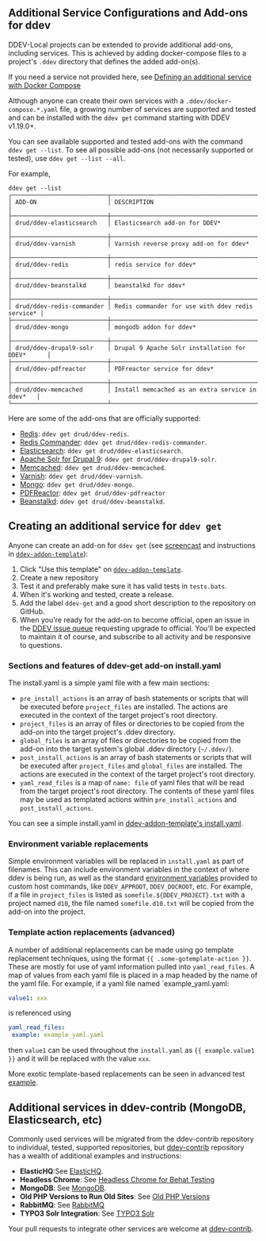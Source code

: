 ## Additional Service Configurations and Add-ons for ddev

DDEV-Local projects can be extended to provide additional add-ons, including services. This is achieved by adding docker-compose files to a project's `.ddev` directory that defines the added add-on(s).

If you need a service not provided here, see [Defining an additional service with Docker Compose](custom-compose-files.md)

Although anyone can create their own services with a `.ddev/docker-compose.*.yaml` file, a growing number of services are supported and tested and can be installed with the `ddev get` command starting with DDEV v1.19.0+.

You can see available supported and tested add-ons with the command `ddev get --list`. To see all possible add-ons (not necessarily supported or tested), use `ddev get --list --all`.

For example,

```
ddev get --list
┌───────────────────────────┬──────────────────────────────────────────────────┐
│ ADD-ON                    │ DESCRIPTION                                      │
├───────────────────────────┼──────────────────────────────────────────────────┤
│ drud/ddev-elasticsearch   │ Elasticsearch add-on for DDEV*                   │
├───────────────────────────┼──────────────────────────────────────────────────┤
│ drud/ddev-varnish         │ Varnish reverse proxy add-on for ddev*           │
├───────────────────────────┼──────────────────────────────────────────────────┤
│ drud/ddev-redis           │ redis service for ddev*                          │
├───────────────────────────┼──────────────────────────────────────────────────┤
│ drud/ddev-beanstalkd      │ beanstalkd for ddev*                             │
├───────────────────────────┼──────────────────────────────────────────────────┤
│ drud/ddev-redis-commander │ Redis commander for use with ddev redis service* │
├───────────────────────────┼──────────────────────────────────────────────────┤
│ drud/ddev-mongo           │ mongodb addon for ddev*                          │
├───────────────────────────┼──────────────────────────────────────────────────┤
│ drud/ddev-drupal9-solr    │ Drupal 9 Apache Solr installation for DDEV*      │
├───────────────────────────┼──────────────────────────────────────────────────┤
│ drud/ddev-pdfreactor      │ PDFreactor service for ddev*                     │
├───────────────────────────┼──────────────────────────────────────────────────┤
│ drud/ddev-memcached       │ Install memcached as an extra service in ddev*   │
└───────────────────────────┴──────────────────────────────────────────────────┘
```

Here are some of the add-ons that are officially supported:

* [Redis](https://github.com/drud/ddev-redis): `ddev get drud/ddev-redis`.
* [Redis Commander](https://github.com/drud/ddev-redis-commander): `ddev get drud/ddev-redis-commander`.
* [Elasticsearch](https://github.com/drud/ddev-elasticsearch): `ddev get drud/ddev-elasticsearch`.
* [Apache Solr for Drupal 9](https://github.com/drud/ddev-drupal9-solr): `ddev get drud/ddev-drupal9-solr`.
* [Memcached](https://github.com/drud/ddev-memcached): `ddev get drud/ddev-memcached`.
* [Varnish](https://github.com/drud/ddev-varnish): `ddev get drud/ddev-varnish`.
* [Mongo](https://github.com/drud/ddev-mongo): `ddev get drud/ddev-mongo`.
* [PDFReactor](https://github.com/drud/ddev-pdfreactor): `ddev get drud/ddev-pdfreactor`
* [Beanstalkd](https://github.com/drud/ddev-beanstalkd): `ddev get drud/ddev-beanstalkd`.

## Creating an additional service for `ddev get`

Anyone can create an add-on for `ddev get` (see [screencast](https://www.youtube.com/watch?v=fPVGpKGr0f4) and instructions in [`ddev-addon-template`](https://github.com/drud/ddev-addon-template)):

1. Click "Use this template" on [`ddev-addon-template`](https://github.com/drud/ddev-addon-template).
2. Create a new repository
3. Test it and preferably make sure it has valid tests in `tests.bats`.
4. When it's working and tested, create a release.
5. Add the label `ddev-get` and a good short description to the repository on GitHub.
6. When you're ready for the add-on to become official, open an issue in the [DDEV issue queue](https://github.com/drud/ddev/issues/new) requesting upgrade to official. You'll be expected to maintain it of course, and subscribe to all activity and be responsive to questions.

### Sections and features of ddev-get add-on install.yaml

The install.yaml is a simple yaml file with a few main sections:

* `pre_install_actions` is an array of bash statements or scripts that will be executed before `project_files` are installed. The actions are executed in the context of the target project's root directory.
* `project_files` is an array of files or directories to be copied from the add-on into the target project's .ddev directory.
* `global_files` is an array of files or directories to be copied from the add-on into the target system's global .ddev directory (`~/.ddev/`).
* `post_install_actions` is an array of bash statements or scripts that will be executed after `project_files` and `global_files` are installed. The actions are executed in the context of the target project's root directory.
* `yaml_read_files` is a map of `name: file` of yaml files that will be read from the target project's root directory. The contents of these yaml files may be used as templated actions within `pre_install_actions` and `post_install_actions`.

You can see a simple install.yaml in [ddev-addon-template's install.yaml](https://github.com/drud/ddev-addon-template/blob/main/install.yaml).

### Environment variable replacements

Simple environment variables will be replaced in `install.yaml` as part of filenames. This can include environment variables in the context of where ddev is being run, as well as the standard [environment variables](custom-commands.md#environment-variables-provided) provided to custom host commands, like `DDEV_APPROOT`, `DDEV_DOCROOT`, etc. For example, if a file in `project_files` is listed as `somefile.${DDEV_PROJECT}.txt` with a project named `d10`, the file named `somefile.d10.txt` will be copied from the add-on into the project.

### Template action replacements (advanced)

A number of additional replacements can be made using go template replacement techniques, using the format `{{ .some-gotemplate-action }}`. These are mostly for use of yaml information pulled into `yaml_read_files`. A map of values from each yaml file is placed in a map headed by the name of the yaml file. For example, if a yaml file named `example_yaml.yaml:

```yaml
value1: xxx
```

is referenced using

```yaml
yaml_read_files: 
 example: example_yaml.yaml
```

then `value1` can be used throughout the `install.yaml` as `{{ example.value1 }}` and it will be replaced with the value `xxx`.

More exotic template-based replacements can be seen in advanced test [example](../../../cmd/ddev/cmd/testdata/TestCmdGetComplex/recipe/install.yaml).

## Additional services in ddev-contrib (MongoDB, Elasticsearch, etc)

Commonly used services will be migrated from the ddev-contrib repository to individual, tested, supported repositories, but
 [ddev-contrib](https://github.com/drud/ddev-contrib) repository has a wealth of additional examples and instructions:

* **ElasticHQ**:See [ElasticHQ](https://github.com/drud/ddev-contrib/blob/master/docker-compose-services/elastichq).
* **Headless Chrome**: See [Headless Chrome for Behat Testing](https://github.com/drud/ddev-contrib/blob/master/docker-compose-services/headless-chrome)
* **MongoDB**: See [MongoDB](https://github.com/drud/ddev-contrib/blob/master/docker-compose-services/mongodb).
* **Old PHP Versions to Run Old Sites**: See [Old PHP Versions](https://github.com/drud/ddev-contrib/blob/master/docker-compose-services/old_php)
* **RabbitMQ**: See [RabbitMQ](https://github.com/drud/ddev-contrib/blob/master/docker-compose-services/rabbitmq)
* **TYPO3 Solr Integration**: See [TYPO3 Solr](https://github.com/drud/ddev-contrib/blob/master/docker-compose-services/typo3-solr)

Your pull requests to integrate other services are welcome at [ddev-contrib](https://github.com/drud/ddev-contrib).
